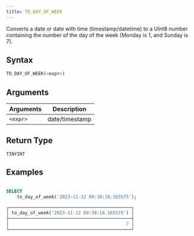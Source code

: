 ```yaml
---
title: TO_DAY_OF_WEEK
---
```


Converts a date or date with time (timestamp/datetime) to a UInt8 number containing the number of the day of the week (Monday is 1, and Sunday is 7).

## Syntax

```sql
TO_DAY_OF_WEEK(<expr>)
```

## Arguments

| Arguments | Description    |
|-----------|----------------|
| `<expr>`  | date/timestamp |

## Return Type

`TINYINT`

## Examples

```sql

SELECT
    to_day_of_week('2023-11-12 09:38:18.165575');

┌──────────────────────────────────────────────┐
│ to_day_of_week('2023-11-12 09:38:18.165575') │
├──────────────────────────────────────────────┤
│                                            7 │
└──────────────────────────────────────────────┘
```
